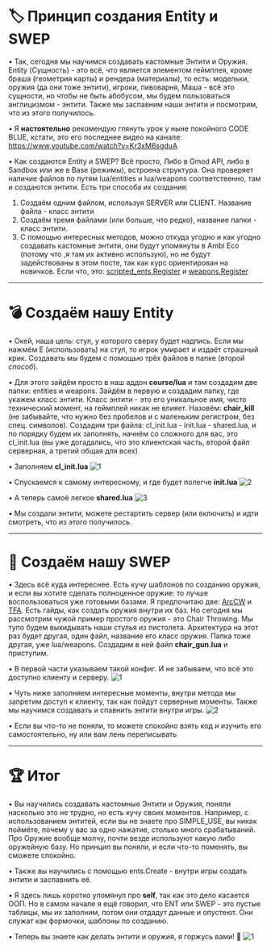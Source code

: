 🏷️ Принцип создания Entity и SWEP
===========================================
• Так, сегодня мы научимся создавать кастомные Энтити и Оружия. Entity (Сущность) - это всё, что является элементом геймплея, кроме браша (геометрия карты) и рендера (материалы), то есть: модельки, оружия (да они тоже энтити), игроки, пивоварня, Маша - всё это сущности, но чтобы не быть абобусом, мы будем пользоваться англицизмом - энтити. Также мы заспавним наши энтити и посмотрим, что из этого получилось.

• Я **настоятельно** рекомендую глянуть урок у ныне покойного CODE BLUE, кстати, это его последнее видео на канале:
https://www.youtube.com/watch?v=Kr3xM6sgduA

• Как создаются Entity и SWEP? Всё просто, Либо в Gmod API, либо в Sandbox или же в Base (режимы), встроена структура. Она проверяет наличие файлов по путям lua/entities и lua/weapons соответственно, там и создаются энтити. Есть три способа их создания:

1. Создаём одним файлом, используя SERVER или CLIENT. Название файла - класс энтити
2. Создаём тремя файлами (или больше, что редко), название папки - класс энтити.
3. С помощью интересных методов, можно откуда угодно и как угодно создавать кастомные энтити, они будут упомянуты в Ambi Eco (потому что ,я там их активно использую), но не будут задействованы в этом посте, так как курс ориентирован на новичков. Если что, это: [scripted_ents.Register](https://wiki.facepunch.com/gmod/scripted_ents.Register) и [weapons.Register](https://wiki.facepunch.com/gmod/weapons.Register)
___________________________________________________________________________

💣 Создаём нашу Entity
===========================================
• Окей, наша цель: стул, у которого сверху будет надпись. Если мы нажмём Е (использовать) на стул, то игрок умирает и издаёт страшный крик. Создавать мы будем с помощью трёх файлов в папке (*второй способ*).

• Для этого зайдём просто в наш аддон **course/lua** и там создадим две папки: entities и weapons. Зайдём в первую и создадим папку, где укажем класс энтити. Класс энтити - это его уникальное имя, чисто технический момент, на геймплей никак не влияет. Назовём: **chair_kill** (не забывайте, что нужно без пробелов и с маленьким регистром, без спец. символов). Создадим три файла: cl_init.lua - init.lua - shared.lua, и по порядку будем их заполнять, начнём со сложного для вас, это cl_init.lua (вы уже догадались, что это клиентская часть, второй файл серверная, а третий общая для всех)

• Заполняем **cl_init.lua**
![1](https://i.imgur.com/fiaFyvE.png)

• Спускаемся к самому интересному, и где будет полегче **init.lua**
![2](https://i.imgur.com/NsQQ0I1.png)

• А теперь самоё легкое **shared.lua**
![3](https://i.imgur.com/MSWb8sC.png)

• Мы создали энтити, можете рестартить сервер (или включить) и идти смотреть, что из этого получилось.
___________________________________________________________________________

🔫 Создаём нашу SWEP
===========================================
• Здесь всё куда интереснее. Есть кучу шаблонов по созданию оружия, и если вы хотите сделать полноценное оружие: то лучше воспользоваться уже готовыми базами. Я предпочитаю две: [ArcCW](https://steamcommunity.com/workshop/filedetails/?id=2131057232) и [TFA](https://steamcommunity.com/workshop/filedetails/?id=415143062). Есть гайды, как создать оружия внутри их баз. Но сегодня мы рассмотрим чужой пример простого оружия - это Chair Throwing. Мы тупо будем выкидывать наши стулья из пистолета. Архитектура на этот раз будет другая, один файл, название его класс оружия. Папка тоже другая, уже lua/weapons. Создадим в ней файл **chair_gun.lua** и приступим. 

• В первой части указываем такой конфиг. И не забываем, что всё это доступно клиенту и серверу.
![1](https://i.imgur.com/8UKaX4h.png)

• Чуть ниже заполняем интересные моменты, внутри метода мы запретим доступ к клиенту, так как пойдут серверные моменты. Также мы научимся создавать и спавнить энтити внутри игры.
![2](https://i.imgur.com/I7AK1CA.png)

• Если вы что-то не поняли, то можете спокойно взять код и изучить его самостоятельно, ну или вам лень переписывать 
___________________________________________________________________________

🏆 Итог
=============================================
• Вы научились создавать кастомные Энтити и Оружия, поняли насколько это не трудно, но есть кучу своих моментов. Например, с использованием энтитей, если вы не знаете про SIMPLE_USE, вы никак поймёте, почему у вас за одно нажатие, столько много срабатываний. Про Оружие вообще молчу, почти везде используют какую либо оружейную базу. Но принцип вы поняли, и если что-то поменять, вы сможете спокойно.

• Также вы научились с помощью ents.Create - внутри игры создать энтити и заспавнить её. 

• Я здесь лишь коротко упомянул про **self**, так как это дело касается ООП. Но в самом начале я ещё говорил, что ENT или SWEP - это пустые таблицы, мы их заполним, потом они отдадут данные и опустеют. Они служат как формочки, шаблоны по созданию. 

• Теперь вы знаете как делать энтити и оружия, я горжусь вами! 🤯
![1](https://i.imgur.com/AF1RHNB.png)
